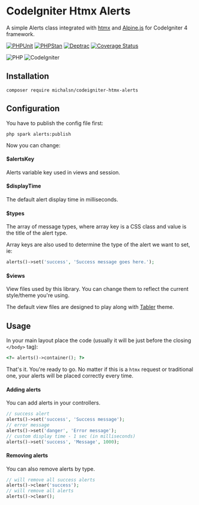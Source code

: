 # CodeIgniter Htmx Alerts

A simple Alerts class integrated with [htmx](https://htmx.org) and [Alpine.js](https://alpinejs.dev) for CodeIgniter 4 framework.

[![PHPUnit](https://github.com/michalsn/codeigniter-htmx-alerts/actions/workflows/phpunit.yml/badge.svg)](https://github.com/michalsn/codeigniter-htmx-alerts/actions/workflows/phpunit.yml)
[![PHPStan](https://github.com/michalsn/codeigniter-htmx-alerts/actions/workflows/phpstan.yml/badge.svg)](https://github.com/michalsn/codeigniter-htmx-alerts/actions/workflows/phpstan.yml)
[![Deptrac](https://github.com/michalsn/codeigniter-htmx-alerts/actions/workflows/deptrac.yml/badge.svg)](https://github.com/michalsn/codeigniter-htmx-alerts/actions/workflows/deptrac.yml)
[![Coverage Status](https://coveralls.io/repos/github/michalsn/codeigniter-htmx-alerts/badge.svg?branch=develop)](https://coveralls.io/github/michalsn/codeigniter-htmx-alerts?branch=develop)

![PHP](https://img.shields.io/badge/PHP-%5E8.1-blue)
![CodeIgniter](https://img.shields.io/badge/CodeIgniter-%5E4.3-blue)

## Installation

    composer require michalsn/codeigniter-htmx-alerts

## Configuration

You have to publish the config file first:

    php spark alerts:publish

Now you can change:

#### $alertsKey

Alerts variable key used in views and session.

#### $displayTime

The default alert display time in milliseconds.

#### $types

The array of message types, where array key is a CSS class and value is the title of the alert type.

Array keys are also used to determine the type of the alert we want to set, ie:

```php
alerts()->set('success', 'Success message goes here.');
```

#### $views

View files used by this library. You can change them to reflect the current style/theme you're using.

The default view files are designed to play along with [Tabler](https://tabler.io/admin-template) theme.

## Usage

In your main layout place the code (usually it will be just before the closing `</body>` tag):

```php
<?= alerts()->container(); ?>
```

That's it. You're ready to go. No matter if this is a `htmx` request or traditional one, your alerts will be placed correctly every time.

#### Adding alerts

You can add alerts in your controllers.

```php
// success alert
alerts()->set('success', 'Success message');
// error message
alerts()->set('danger', 'Error message');
// custom display time - 1 sec (in milliseconds)
alerts()->set('success', 'Message', 1000);
```

#### Removing alerts

You can also remove alerts by type.

```php
// will remove all success alerts
alerts()->clear('success');
// will remove all alerts
alerts()->clear();
```
